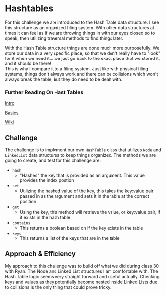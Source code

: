 # Hashtables

For this challenge we are introduced to the Hash Table data structure.  I see this structure as an organized filing system.  With other data structures at times it can feel as if we are throwing things in with our eyes closed so to speak, then utilizing traversal methods to find things later.  

With the Hash Table structure things are done much more purposefully.  We store our data in a very specific place, so that we don't really have to "look" for it when we need it....we just go back to the exact place that we stored it, and it should be there!  
This is why I compare it to a filing system.  Just like with physical filing systems, things don't always work and there can be collisions which won't always break the table, but they do need to be dealt with. 

### Further Reading On Hast Tables

[Intro](https://codefellows.github.io/common_curriculum/data_structures_and_algorithms/Code_401/class-30/resources/Hashtables.html)

[Basics](https://www.hackerearth.com/practice/data-structures/hash-tables/basics-of-hash-tables/tutorial/)

[Wiki](https://en.wikipedia.org/wiki/Hash_table)

## Challenge

The challenge is to implement our own `HashTable` class that utilizes `Node` and `LinkedList` data structures to keep things organized. 
The methods we are going to create, and test for this challenge are:

- `hash`
  - "Hashes" the key that is provided as an argument.  This value provides the index postion
- `set`
  - Utilizing the hashed value of the key, this takes the key:value pair passed in as the argument and sets it in the table at the correct position
- `get`
  - Using the key, this method will retrieve the value, or key:value pair, if it exists in the hash table
- `contains`
  - This returns a boolean based on if the key exists in the table
- `keys`
  - This returns a list of the keys that are in the table

## Approach & Efficiency

My approach to this challenge was to build off what we did during class 30 with Ryan.  The Node and Linked List structures I am comfortable with.  The Hash Table logic seems very straight forward and useful actually.  Checking keys and values as they potentially become nested inside Linked Lists due to collisions is the only thing that could prove tricky.


